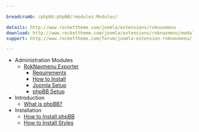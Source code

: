 ```yaml
---

breadcrumb: /phpbb:phpBB/!modules:Modules/

details: http://www.rockettheme.com/joomla/extensions/roknavmenu
download: http://www.rockettheme.com/joomla/extensions/roknavmenu/modal/downloads
support: http://www.rockettheme.com/forum/joomla-extension-roknavmenu/

---
```


* Administration Modules
	* [RokNavmenu Exporter](roknavmenu.md)
		* [Requirements](roknavmenu.md#requirements)
		* [How to Install](roknavmenu.md#how-to-install)
		* [Joomla Setup](roknavmenu.md#joomla-setup)
		* [phpBB Setup](roknavmenu.md#phpBB-setup)
* Introduction
	* [What is phpBB?](../start/introduction.md)
* Installation
	* [How to Install phpBB](../start/install.md)
	* [How to Install Styles](../start/styles.md)